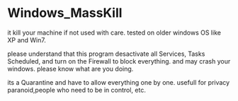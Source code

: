 # Windows_MassKill
it kill your machine if not used with care. tested on older windows OS like XP and Win7. 

please understand that this program desactivate all Services, Tasks Scheduled, and turn on the Firewall to block everything. and may crash your windows. please know what are you doing.

its a Quarantine and have to allow everything one by one. usefull for privacy paranoid,people who need to be in control, etc.
